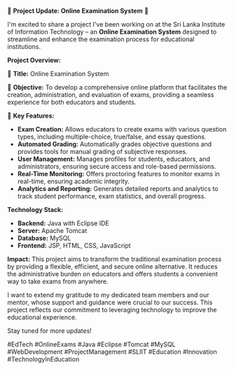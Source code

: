 🌟 **Project Update: Online Examination System** 🌟

I'm excited to share a project I've been working on at the Sri Lanka Institute of Information Technology – an **Online Examination System** designed to streamline and enhance the examination process for educational institutions.

**Project Overview:**

🔹 **Title:** Online Examination System

🔹 **Objective:** To develop a comprehensive online platform that facilitates the creation, administration, and evaluation of exams, providing a seamless experience for both educators and students.

🔹 **Key Features:**
- **Exam Creation:** Allows educators to create exams with various question types, including multiple-choice, true/false, and essay questions.
- **Automated Grading:** Automatically grades objective questions and provides tools for manual grading of subjective responses.
- **User Management:** Manages profiles for students, educators, and administrators, ensuring secure access and role-based permissions.
- **Real-Time Monitoring:** Offers proctoring features to monitor exams in real-time, ensuring academic integrity.
- **Analytics and Reporting:** Generates detailed reports and analytics to track student performance, exam statistics, and overall progress.

**Technology Stack:**
- **Backend:** Java with Eclipse IDE
- **Server:** Apache Tomcat
- **Database:** MySQL
- **Frontend:** JSP, HTML, CSS, JavaScript

**Impact:**
This project aims to transform the traditional examination process by providing a flexible, efficient, and secure online alternative. It reduces the administrative burden on educators and offers students a convenient way to take exams from anywhere.

I want to extend my gratitude to my dedicated team members and our mentor, whose support and guidance were crucial to our success. This project reflects our commitment to leveraging technology to improve the educational experience.

Stay tuned for more updates!

#EdTech #OnlineExams #Java #Eclipse #Tomcat #MySQL #WebDevelopment #ProjectManagement #SLIIT #Education #Innovation #TechnologyInEducation


